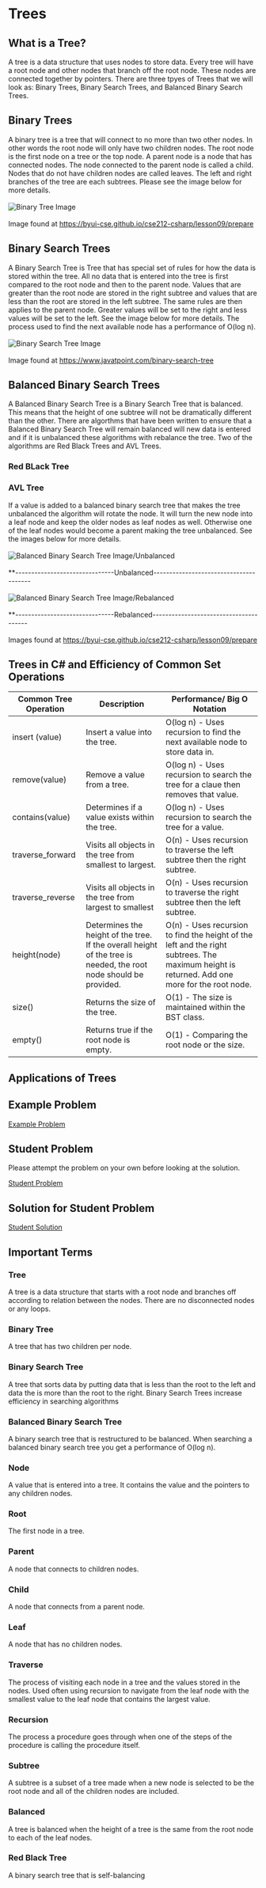 # Trees
## What is a Tree?
A tree is a data structure that uses nodes to store data. Every tree will have a root node and other nodes that branch off the root node. These nodes are connected together by pointers. There are three tpyes of Trees that we will look as: Binary Trees, Binary Search Trees, and Balanced Binary Search Trees.

## Binary Trees
A binary tree is a tree that will connect to no more than two other nodes. In other words the root node will only have two children nodes. The root node is the first node on a tree or the top node. A parent node is a node that has connected nodes. The node connected to the parent node is called a child. Nodes that do not have children nodes are called leaves. The left and right branches of the tree are each subtrees. Please see the image below for more details.
</br></br>
![Binary Tree Image](images/binary_tree.jpg)
</br></br>
Image found at https://byui-cse.github.io/cse212-csharp/lesson09/prepare

## Binary Search Trees
A Binary Search Tree is Tree that has  special set of rules for how the data is stored within the tree. All no data that is entered into the tree is first compared to the root node and then to the parent node. Values that are greater than the root node are stored in the right subtree and values that are less than the root are stored in the left subtree. The same rules are then applies to the parent node. Greater values will be set to the right and less values will be set to the left. See the image below for more details. The process used to find the next available node has a performance of O(log n).
</br></br>
![Binary Search Tree Image](images/binary-search-tree1.png)
</br></br>
Image found at https://www.javatpoint.com/binary-search-tree

## Balanced Binary Search Trees
A Balanced Binary Search Tree is a Binary Search Tree that is balanced. This means that the height of one subtree will not be dramatically different than the other. There are algorthms that have been written to ensure that a Balanced Binary Search Tree will remain balanced will new data is entered and if it is unbalanced these algorithms with rebalance the tree. Two of the algorithms are Red Black Trees and AVL Trees.
### Red BLack Tree

### AVL Tree
If a value is added to a balanced binary search tree that makes the tree unbalanced the algorithm will rotate the node. It will turn the new node into a leaf node and keep the older nodes as leaf nodes as well. Otherwise one of the leaf nodes would become a parent making the tree unbalanced. See the images below for more details.
</br></br>
![Balanced Binary Search Tree Image/Unbalanced](images/avl_tree_unbalanced.jpg)
</br></br>
**-------------------------------Unbalanced---------------------------------------
</br></br>
![Balanced Binary Search Tree Image/Rebalanced](images/avl_tree_rebalanced.jpg)
</br></br>
**-------------------------------Rebalanced---------------------------------------
</br></br>
Images found at https://byui-cse.github.io/cse212-csharp/lesson09/prepare

## Trees in C# and Efficiency of Common Set Operations
| Common Tree Operation | Description                                                                                                       | Performance/ Big O Notation                                                                                                                  |
|-----------------------|-------------------------------------------------------------------------------------------------------------------|----------------------------------------------------------------------------------------------------------------------------------------------|
| insert (value)        | Insert a value into the tree.                                                                                     | O(log n) - Uses recursion to find the next available node to store data in.                                                                  |
| remove(value)         | Remove a value from a tree.                                                                                       | O(log n) - Uses recursion to search the tree for a claue then removes that value.                                                            |
| contains(value)       | Determines if a value exists within the tree.                                                                     | O(log n) - Uses recursion to search the tree for a value.                                                                                    |
| traverse_forward      | Visits all objects in the tree from smallest to largest.                                                          | O(n) - Uses recursion to traverse the left subtree then the right subtree.                                                                   |
| traverse_reverse      | Visits all objects in the tree from largest to smallest                                                           | O(n) - Uses recursion to traverse the right subtree then the left subtree.                                                                   |
| height(node)          | Determines the height of the tree. If the overall height of the tree is needed, the root node should be provided. | O(n) - Uses recursion to find the height of the left and the right subtrees. The maximum height is returned. Add one more for the root node. |
| size()                | Returns the size of the tree.                                                                                     | O(1) - The size is maintained within the BST class.                                                                                          |
| empty()               | Returns true if the root node is empty.                                                                           | O(1) - Comparing the root node or the size.                                                                                                  |

## Applications of Trees


## Example Problem
[Example Problem](ds3-example)

## Student Problem
Please attempt the problem on your own before looking at the solution.



[Student Problem](ds3-problem)


## Solution for Student Problem
[Student Solution](ds3-solution)

## Important Terms
### Tree
A tree is a data structure that starts with a root node and branches off according to relation between the nodes. There are no disconnected nodes or any loops.
### Binary Tree
A tree that has two children per node.
### Binary Search Tree
A tree that sorts data by putting data that is less than the root to the left and data the is more than the root to the right. Binary Search Trees increase efficiency in searching algorithms
### Balanced Binary Search Tree
A binary search tree that is restructured to be balanced. When searching a balanced binary search tree you get a performance of O(log n).
### Node
A value that is entered into a tree. It contains the value and the pointers to any children nodes.
### Root
The first node in a tree.
### Parent
A node that connects to children nodes.
### Child
A node that connects from a parent node.
### Leaf
A node that has no children nodes.
### Traverse
The process of visiting each node in a tree and the values stored in the nodes. Used often using recursion to navigate from the leaf node with the smallest value to the leaf node that contains the largest value.
### Recursion
The process a procedure goes through when one of the steps of the procedure is calling the procedure itself.
### Subtree
A subtree is a subset of a tree made when a new node is selected to be the root node and all of the children nodes are included.
### Balanced
A tree is balanced when the height of a tree is the same from the root node to each of the leaf nodes.
### Red Black Tree
A binary search tree that is self-balancing

